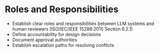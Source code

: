 # Roles and Responsibilities
- Establish clear roles and responsibilities between LLM systems and human reviewers (ISO/IEC/IEEE 15288:2015 Section 6.2.1)
- Define accountability for design decisions
- Document approval authorities
- Establish escalation paths for resolving conflicts